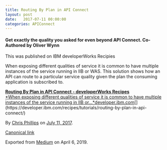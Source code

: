 ```yaml
---
title: Routing By Plan in API Connect
layout: post
date:   2017-07-11 00:00:00
categories: APIConnect
---
```

<!--more-->

#### Get exactly the quality you asked for even beyond API Connect. Co-Authored by Oliver Wynn

This was published on IBM developerWorks Recipies

When exposing different qualities of service it is common to have
multiple instances of the service running in IIB or WAS. This solution
shows how an API can route to a particular service quality given the
plan the consuming application is subscribed to.


[**Routing By Plan in API Connect - developerWorks Recipes**\
*When exposing different qualities of service it is common to have
multiple instances of the service running in IIB
or...*developer.ibm.com](https://developer.ibm.com/recipes/tutorials/routing-by-plan-in-api-connect/ "https://developer.ibm.com/recipes/tutorials/routing-by-plan-in-api-connect/")[](https://developer.ibm.com/recipes/tutorials/routing-by-plan-in-api-connect/)






By [Chris Phillips](https://medium.com/@cminion) on
[July 11, 2017](https://medium.com/p/8695b32a91b0).

[Canonical
link](https://medium.com/@cminion/routing-by-plan-in-api-connect-8695b32a91b0)

Exported from [Medium](https://medium.com) on April 6, 2019.
